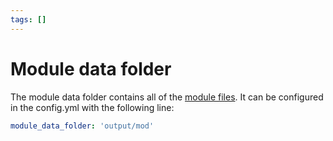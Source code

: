 ```yaml
---
tags: []
---
```

# Module data folder

The module data folder contains all of the [module files](../../../Configurations/Modules/Concepts/Module%20file.md). It can be configured in the config.yml with the following line:

``` yaml
module_data_folder: 'output/mod'
```


